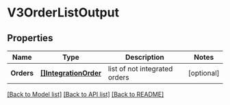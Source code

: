 # V3OrderListOutput

## Properties

Name | Type | Description | Notes
------------ | ------------- | ------------- | -------------
**Orders** | [**[]IntegrationOrder**](integration.Order.md) | list of not integrated orders | [optional] 

[[Back to Model list]](../README.md#documentation-for-models) [[Back to API list]](../README.md#documentation-for-api-endpoints) [[Back to README]](../README.md)


